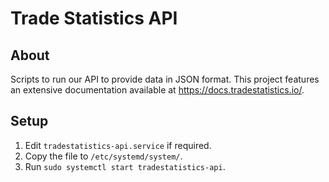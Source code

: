 # Trade Statistics API

## About

Scripts to run our API to provide data in JSON format. This project features an extensive documentation available at https://docs.tradestatistics.io/.

## Setup

1. Edit `tradestatistics-api.service` if required.
2. Copy the file to `/etc/systemd/system/`.
3. Run `sudo systemctl start tradestatistics-api`.
